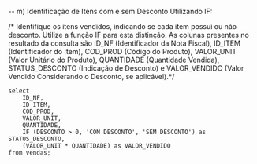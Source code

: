 -- m) Identificação de Itens com e sem Desconto Utilizando IF:

/* Identifique os itens vendidos, indicando se cada item possui ou não desconto. Utilize a função IF para esta distinção.
As colunas presentes no resultado da consulta são ID_NF (Identificador da Nota Fiscal), ID_ITEM (Identificador do Item),
COD_PROD (Código do Produto), VALOR_UNIT (Valor Unitário do Produto),
QUANTIDADE (Quantidade Vendida), STATUS_DESCONTO (Indicação de Desconto) e
VALOR_VENDIDO (Valor Vendido Considerando o Desconto, se aplicável).*/

    select
        ID_NF,
        ID_ITEM,
        COD_PROD,
        VALOR_UNIT,
        QUANTIDADE,
        IF (DESCONTO > 0, 'COM DESCONTO', 'SEM DESCONTO') as STATUS_DESCONTO,
        (VALOR_UNIT * QUANTIDADE) as VALOR_VENDIDO
    from vendas;
